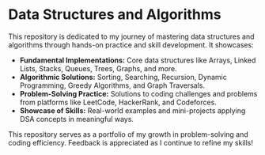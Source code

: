 # Data Structures and Algorithms

This repository is dedicated to my journey of mastering data structures and algorithms through hands-on practice and skill development. It showcases:

- **Fundamental Implementations:** Core data structures like Arrays, Linked Lists, Stacks, Queues, Trees, Graphs, and more.
- **Algorithmic Solutions:** Sorting, Searching, Recursion, Dynamic Programming, Greedy Algorithms, and Graph Traversals.
- **Problem-Solving Practice:** Solutions to coding challenges and problems from platforms like LeetCode, HackerRank, and Codeforces.
- **Showcase of Skills:** Real-world examples and mini-projects applying DSA concepts in meaningful ways.

This repository serves as a portfolio of my growth in problem-solving and coding efficiency. Feedback is appreciated as I continue to refine my skills!

